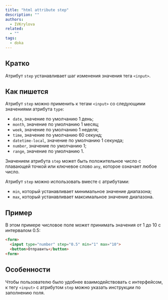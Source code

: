 ```yaml
---
title: "html attribute step"
description: ""
authors:
  - IVKrylova
related:
  - ""
tags:
  - doka
---
```


## Кратко
Атрибут `step` устанавливает шаг изменения значения тега `<input>`.

## Как пишется
Атрибут `step` можно применить к тегам `<input>` со следующими значениями атрибута `type`:
- `date`, значение по умолчанию 1 день;
- `month`, значение по умолчанию 1 месяц;
- `week`, значение по умолчанию 1 неделя;
- `time`, значение по умолчанию 60 секунд;
- `datetime-local`, значение по умолчанию 1 секунда;
- `number`, значение по умолчанию 1;
- `range`, значение по умолчанию 1.

Значением атрибута `step` может быть положительное число с плавающей точкой или ключевое слово `any`, которое означает любое число.

Атрибут `step` можно использовать вместе с атрибутами:
- `min`, который устанавливает минимальное значение диапазона;
- `max`, который устанавливает максимальное значение диапазона.

## Пример
В этом примере числовое поле может принимать значения от 1 до 10 с интервалом 0.5:
```html
<form>
  <input type="number" step="0.5" min="1" max="10">
  <button>Отправить</button>
<form>
```

## Особенности
Чтобы пользователю было удобнее взаимодействовать с интерфейсом, к тегу `<input>` с атрибутом `step` можно указать инструкции по заполнению поля.

